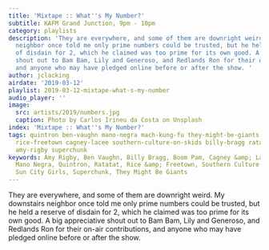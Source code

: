 ```yaml
---
title: 'Mixtape :: What''s My Number?'
subtitle: KAFM Grand Junction, 9pm - 10pm
category: playlists
description: 'They are everywhere, and some of them are downright weird. My downstairs
  neighbor once told me only prime numbers could be trusted, but he held a reserve
  of disdain for 2, which he claimed was too prime for its own good. A big appreciative
  shout out to Bam Bam, Lily and Generoso, and Redlands Ron for their on-air contributions,
  and anyone who may have pledged online before or after the show. '
author: jclacking
airdate: '2019-03-12'
playlist: 2019-03-12-mixtape-what-s-my-number
audio_player: ''
image:
  src: artists/2019/numbers.jpg
  caption: Photo by Carlos Irineu da Costa on Unsplash
index: 'Mixtape :: What''s My Number?'
tags: quintron ben-vaughn mano-negra mach-kung-fu they-might-be-giants sun-city-girls
  rice-freetown cagney-lacee southern-culture-on-skids billy-bragg ratatat boom-pam
  amy-rigby superchunk
keywords: Amy Rigby, Ben Vaughn, Billy Bragg, Boom Pam, Cagney &amp; Lacee, Mach Kung-Fu,
  Mano Negra, Quintron, Ratatat, Rice &amp; Freetown, Southern Culture On The Skids,
  Sun City Girls, Superchunk, They Might Be Giants
---
```

They are everywhere, and some of them are downright weird. My downstairs neighbor once told me only prime numbers could be trusted, but he held a reserve of disdain for 2, which he claimed was too prime for its own good. A big appreciative shout out to Bam Bam, Lily and Generoso, and Redlands Ron for their on-air contributions, and anyone who may have pledged online before or after the show. 

